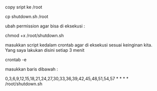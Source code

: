 copy sript ke /root

cp shutdown.sh /root

ubah permission agar bisa di eksekusi :

chmod +x /root/shutdown.sh

masukkan script kedalam crontab agar di eksekusi sesuai keinginan kita. Yang saya lakukan disini setiap 3 menit

crontab -e

masukkan baris dibawah :

0,3,6,9,12,15,18,21,24,27,30,33,36,39,42,45,48,51,54,57 * * * * /root/shutdown.sh
